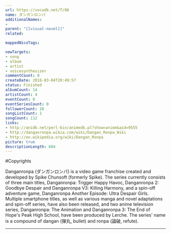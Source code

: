 ```yaml
---
url: https://vocadb.net/T/86
name: ダンガンロンパ
additionalNames: 
- 
parent: "[[visual-novel]]"
related:

mappedNicoTags:

newTargets:
- song
- album
- artist
- voicesynthesizer
commentCount: 0
createDate: 2016-03-04T20:49:57
status: Finished
albumCount: 14
artistCount: 4
eventCount: 0
eventSeriesCount: 0
followerCount: 10
songListCount: 1
songCount: 112
links: 
- http://anidb.net/perl-bin/animedb.pl?show=anime&aid=9555
- http://danganronpa.wikia.com/wiki/Dangan_Ronpa_Wiki
- http://en.wikipedia.org/wiki/Dangan_Ronpa
picture: true
descriptionLength: 684
---
```


#Copyrights

Danganronpa (ダンガンロンパ) is a video game franchise created and developed by Spike Chunsoft (formerly Spike). The series currently consists of three main titles, Danganronpa: Trigger Happy Havoc, Danganronpa 2: Goodbye Despair and Danganronpa V3: Killing Harmony, and a spin-off adventure game, Danganronpa Another Episode: Ultra Despair Girls. Multiple smartphone titles, as well as various manga and novel adaptations and spin-off series, have also been released, and two anime television series, Danganronpa: The Animation and Danganronpa 3: The End of Hope's Peak High School, have been produced by Lerche. The series' name is a compound of dangan (弾丸, bullet) and ronpa (論破, refute).

---

